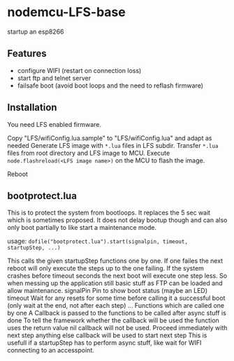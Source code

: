 # nodemcu-LFS-base

startup an esp8266

## Features
* configure WIFI (restart on connection loss)
* start ftp and telnet server
* failsafe boot (avoid boot loops and the need to reflash firmware)

## Installation
You need LFS enabled firmware.

Copy "LFS/wifiConfig.lua.sample" to "LFS/wifiConfig.lua" and adapt as needed
Generate LFS image with `*.lua` files in LFS subdir.
Transfer `*.lua` files from root directory and LFS image to MCU.
Execute
`node.flashreload(<LFS image name>)`
on the MCU to flash the image.

Reboot




## bootprotect.lua
This is to protect the system from bootloops. It replaces the 5 sec wait which is sometimes proposed.
It does not delay bootup though and can also only boot partially to like start a maintenance mode.

usage:
`dofile("bootprotect.lua").start(signalpin, timeout, startupStep, ...)`

This calls the given startupStep functions one by one.
If one failes the next reboot will only execute the steps up to the one failing.
If the system crashes before timeout seconds the next boot will execute one step less.
So when messing up the application still basic stuff as FTP can be loaded and allow maintenance.
signalPin   Pin to show boot status (maybe an LED)
timeout     Wait for any resets for some time before calling it a successful boot (only wait at the end, not after each step)
...         Functions which are called one by one
            A Callback is passed to the functions to be called after async stuff is done
            To tell the framework whether the callback will be used the function uses the return value
              nil             callback will not be used. Proceed immediately with next step
              anything else   callback will be used to start next step
            This is usefull if a startupStep has to perform async stuff, like wait for WIFI connecting to an accesspoint.

